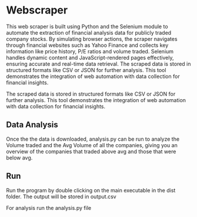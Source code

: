 # Webscraper

This web scraper is built using Python and the Selenium module to automate the extraction of financial analysis data for publicly traded company stocks. By simulating browser actions, the scraper navigates through financial websites such as Yahoo Finance and collects key information like price history, P/E ratios and volume traded. Selenium handles dynamic content and JavaScript-rendered pages effectively, ensuring accurate and real-time data retrieval. The scraped data is stored in structured formats like CSV or JSON for further analysis. This tool demonstrates the integration of web automation with data collection for financial insights.

​The scraped data is stored in structured formats like CSV or JSON for further analysis. This tool demonstrates the integration of web automation with data collection for financial insights.

## Data Analysis
Once the the data is downloaded, analysis.py can be run to analyze the Volume traded and the Avg Volume of all the companies, giving you an overview of the companies that traded above avg and those that were below avg.

## Run
Run the program by double clicking on the main executable in the dist folder. The output will be stored in output.csv

For analysis run the analysis.py file

